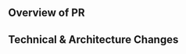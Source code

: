 <!-- Filling out the template is required. Be sure to add all applicable labels. -->

## Overview of PR

<!-- Give a general overview of the PR or/and link all JIRA tickets here -->

## Technical & Architecture Changes

<!-- Explain any architecture changes/decisions here, if any-->
<!-- Number of new packages in package.json -->
<!-- Link any relevant documents -->
<!-- Screenshots (frontend) -->

<!-- ## TODO -->
<!-- Any outstanding ToDos? -->
<!-- `- [ ] task` == todo -->
<!-- `- [x] task` == done -->
